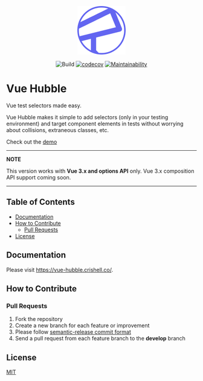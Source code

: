 <p align="center"><a href="https://vue-hubble.crishell.co/" target="_blank" rel="noopener noreferrer"><img src="docs/src/.vuepress/public/assets/img/logo.png"></a><br></p>

<p align="center">
  <img src="https://github.com/crishellco/vue-hubble/workflows/Build/badge.svg" alt="Build">
  <a href="https://codecov.io/gh/crishellco/vue-hubble"><img src="https://codecov.io/gh/crishellco/vue-hubble/branch/master/graph/badge.svg?token=IKcXpNL84k" alt="codecov"></a>
  <a href="https://codeclimate.com/github/crishellco/vue-hubble/maintainability"><img src="https://api.codeclimate.com/v1/badges/e1f2536b9be3c32e6fef/maintainability" alt="Maintainability"></a>
  <br>
</p>

# Vue Hubble

Vue test selectors made easy.

Vue Hubble makes it simple to add selectors (only in your testing environment)
and target component elements in tests without worrying
about collisions, extraneous classes, etc.

Check out the [demo](http://vue-hubble-demo.crishell.co)

***

__NOTE__

This version works with __Vue 3.x and options API__ only.
Vue 3.x composition API support coming soon.

***

## Table of Contents

* [Documentation](#documentation)
* [How to Contribute](#how-to-contribute)
  * [Pull Requests](#pull-requests)
* [License](#license)

## Documentation

Please visit <https://vue-hubble.crishell.co/>.

## How to Contribute

### Pull Requests

1. Fork the repository
1. Create a new branch for each feature or improvement
1. Please follow [semantic-release commit format](https://semantic-release.gitbook.io/semantic-release/#commit-message-format)
1. Send a pull request from each feature branch to the __develop__ branch

## License

[MIT](http://opensource.org/licenses/MIT)
